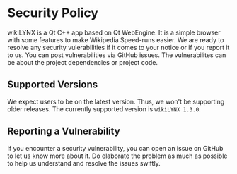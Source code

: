 # Security Policy

wikiLYNX is a Qt C++ app based on Qt WebEngine. It is a simple browser with some features to make Wikipedia Speed-runs easier. We are ready to resolve any security vulerabilities if it comes to your notice or if you report it to us. You can post vulnerabilities via GitHub issues. The vulnerabilites can be about the project dependencies or project code.

## Supported Versions

We expect users to be on the latest version. Thus, we won't be supporting older releases. The currently supported version is `wikiLYNX 1.3.0`.

## Reporting a Vulnerability

If you encounter a security vulnerability, you can open an issue on GitHub to let us know more about it. Do elaborate the problem as much as possible to help us understand and resolve the issues swiftly.
